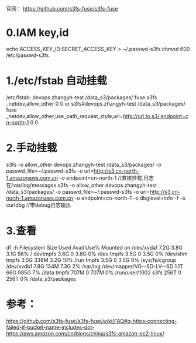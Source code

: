 官网：
https://github.com/s3fs-fuse/s3fs-fuse


# 0.IAM key,id
echo ACCESS_KEY_ID:SECRET_ACCESS_KEY > ~/.passwd-s3fs
chmod 600 /etc/passwd-s3fs

# 1./etc/fstab 自动挂载
/etc/fstab:
devops.zhangyh-test /data_s3/packages/ fuse.s3fs _netdev,allow_other 0 0
or
s3fs#devops.zhangyh-test /data_s3/packages/ fuse _netdev,allow_other,use_path_request_style,url=http://url.to.s3/,endpoint=cn-north-1 0 0

# 2.手动挂载
s3fs -o allow_other devops.zhangyh-test /data_s3/packages/ -o passwd_file=~/.passwd-s3fs -o url=http://s3.cn-north-1.amazonaws.com.cn -o endpoint=cn-north-1                                  //直接挂载,日志在/var/log/messages
s3fs -o allow_other devops.zhangyh-test /data_s3/packages/ -o passwd_file=~/.passwd-s3fs -o url=http://s3.cn-north-1.amazonaws.com.cn -o endpoint=cn-north-1 -o dbglevel=info -f -o curldbg   //带debug日志输出

# 3.查看
df -h
Filesystem                 Size  Used Avail Use% Mounted on
/dev/xvda1                 7.2G  3.8G  3.1G  56% /
devtmpfs                   3.6G     0  3.6G   0% /dev
tmpfs                      3.5G     0  3.5G   0% /dev/shm
tmpfs                      3.5G  338M  3.2G  10% /run
tmpfs                      3.5G     0  3.5G   0% /sys/fs/cgroup
/dev/xvdb1                 7.8G  134M  7.3G   2% /var/log
/dev/mapper/VG--SD-LV--SD  1.1T   66G  985G   7% /data
tmpfs                      707M     0  707M   0% /run/user/1002
s3fs                       256T     0  256T   0% /data_s3/packages

# 参考：
https://github.com/s3fs-fuse/s3fs-fuse/wiki/FAQ#q-https-connecting-failed-if-bucket-name-includes-dot-
https://aws.amazon.com/cn/blogs/china/s3fs-amazon-ec2-linux/
